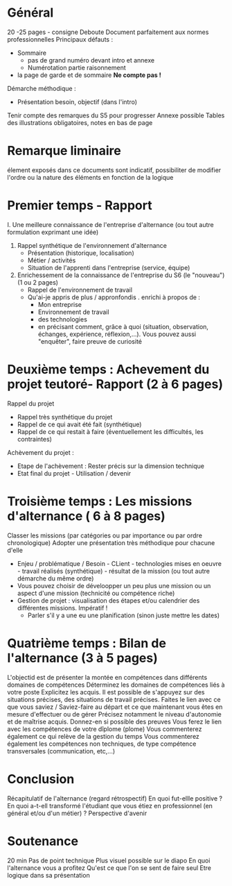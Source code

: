 # Général

20 -25 pages - consigne Deboute
Document parfaitement aux normes professionnelles
Principaux défauts :
- Sommaire 
	- pas de grand numéro devant intro et annexe
	- Numérotation partie raisonnement
- la page de garde et de sommaire **Ne compte pas !**

Démarche méthodique :
- Présentation besoin, objectif (dans l'intro)

Tenir compte des remarques du S5 pour progresser
Annexe possible
Tables des illustrations obligatoires, notes en bas de page

# Remarque liminaire
élement exposés dans ce documents sont indicatif, possibiliter de modifier l'ordre ou la nature des éléments en fonction de la logique

# Premier temps - Rapport
I. Une meilleure connaissance de l'entreprise d'alternance (ou tout autre formulation exprimant une idée)
1. Rappel synthétique de l'environnement d'alternance
	- Présentation (historique, localisation)
	- Métier / activités
	- Situation de l'apprenti dans l'entreprise (service, équipe)
2. Enrichessement de la connaissance de l'entreprise du S6 (le "nouveau") (1 ou 2 pages)
	- Rappel de l'environnement de travail
	- Qu'ai-je appris de plus / appronfondis . enrichi à propos de :
		- Mon entreprise
		- Environnement de travail
		- des technologies
		- en précisant comment, grâce à quoi (situation, observation, échanges, expérience, réflexion,...). Vous pouvez aussi "enquêter", faire preuve de curiosité

# Deuxième temps : Achevement du projet teutoré- Rapport (2 à 6 pages)
Rappel du projet 
- Rappel très synthétique du projet
- Rappel de ce qui avait été fait (synthétique)
- Rappel de ce qui restait à faire (éventuellement les difficultés, les contraintes)

Achèvement du projet :
- Etape de l'achèvement : Rester précis sur la dimension technique
- Etat final du projet - Utilisation / devenir

# Troisième temps : Les missions d'alternance ( 6 à 8 pages)
Classer les missions (par catégories ou par importance ou par ordre chronologique)
Adopter une présentation très méthodique pour chacune d'elle
- Enjeu / problématique / Besoin - CLient - technologies mises en oeuvre - travail réalisés (synthétique) - résultat de la mission (ou tout autre démarche du même ordre)
- Vous pouvez choisir de déveloopper un peu plus une mission ou un aspect d'une mission (technicité ou compétence riche)
- Gestion de projet : visualisation des étapes et/ou calendrier des différentes missions. Impératif !
	- Parler s'il y a une eu une planification (sinon juste mettre les dates)

# Quatrième temps : Bilan de l'alternance (3 à 5 pages)
L'objectid est de présenter la montée en compétences dans différents domaines de compétences
Déterminez les domaines de compétences liés à votre poste
Explicitez les acquis. Il est possible de s'appuyez sur des situations précises, des situations de travail précises. Faites le lien avec ce que vous saviez / Saviez-faire au départ et ce que maintenant vous êtes en mesure d'effectuer ou de gérer
Précisez notamment le niveau d'autonomie et de maîtrise acquis. Donnez-en si possible des preuves
Vous ferez le lien avec les compétences de votre dîplome (plome)
Vous commenterez également ce qui relève de la gestion du temps
Vous commenterez également les compétences non techniques, de type compétence transversales (communication, etc,...)

# Conclusion
Récapitulatif de l'alternance (regard rétrospectif)
En quoi fut-ellle positive ? En quoi a-t-ell transformé l'étudiant que vous étiez en professionnel (en général et/ou d'un métier) ?
Perspective d'avenir

# Soutenance
20 min 
Pas de point technique
Plus visuel possible sur le diapo
En quoi l'alternance vous a profitez
Qu'est ce que l'on se sent de faire seul
Etre logique dans sa présentation